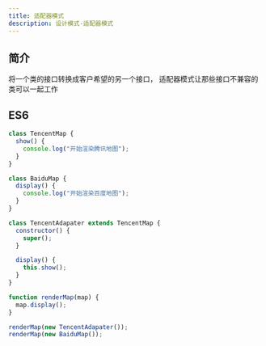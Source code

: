```yaml
---
title: 适配器模式
description: 设计模式-适配器模式
---
```


## 简介

将一个类的接口转换成客户希望的另一个接口，
适配器模式让那些接口不兼容的类可以一起工作

## ES6

```js
class TencentMap {
  show() {
    console.log("开始渲染腾讯地图");
  }
}

class BaiduMap {
  display() {
    console.log("开始渲染百度地图");
  }
}

class TencentAdapater extends TencentMap {
  constructor() {
    super();
  }

  display() {
    this.show();
  }
}

function renderMap(map) {
  map.display();
}

renderMap(new TencentAdapater());
renderMap(new BaiduMap());
```

